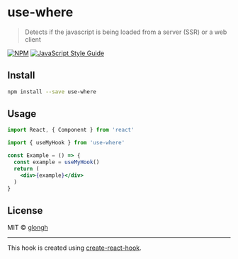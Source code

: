 # use-where

> Detects if the javascript is being loaded from a server (SSR) or a web client

[![NPM](https://img.shields.io/npm/v/use-where.svg)](https://www.npmjs.com/package/use-where) [![JavaScript Style Guide](https://img.shields.io/badge/code_style-standard-brightgreen.svg)](https://standardjs.com)

## Install

```bash
npm install --save use-where
```

## Usage

```jsx
import React, { Component } from 'react'

import { useMyHook } from 'use-where'

const Example = () => {
  const example = useMyHook()
  return (
    <div>{example}</div>
  )
}
```

## License

MIT © [glongh](https://github.com/glongh)

---

This hook is created using [create-react-hook](https://github.com/hermanya/create-react-hook).
